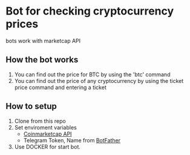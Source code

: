 # Bot for checking cryptocurrency prices
bots work with marketcap API

## How the bot works
1. You can find out the price for BTC by using the 'btc' command 
2. You can find out the price of any cryptocurrency by using the ticket price command and entering a ticket

## How to setup 
1. Clone from this repo
2. Set enviroment variables
    - [Coinmarketcap API](https://coinmarketcap.com/api/documentation/v1/)
    - Telegram Token, Name from [BotFather](https://t.me/BotFather)
3. Use DOCKER for start bot.



